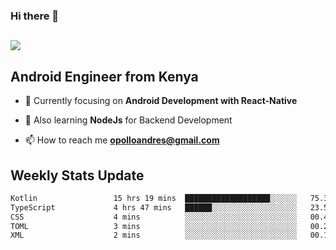 ### Hi there 👋
<h2 align="left"><img src="https://readme-typing-svg.herokuapp.com?color=000000&lines=I'm+Andrew+Opollo😊;Welcome+to+my+Github😜"> </h2>

## Android Engineer from Kenya


- 🌱 Currently focusing on **Android Development with React-Native**

- 🔭 Also learning **NodeJs** for Backend Development

- 📫 How to reach me **opolloandres@gmail.com**


## Weekly Stats Update
<!--START_SECTION:waka-->

```txt
Kotlin                 15 hrs 19 mins  ███████████████████░░░░░░   75.35 %
TypeScript             4 hrs 47 mins   ██████░░░░░░░░░░░░░░░░░░░   23.59 %
CSS                    4 mins          ░░░░░░░░░░░░░░░░░░░░░░░░░   00.41 %
TOML                   3 mins          ░░░░░░░░░░░░░░░░░░░░░░░░░   00.26 %
XML                    2 mins          ░░░░░░░░░░░░░░░░░░░░░░░░░   00.19 %
```

<!--END_SECTION:waka-->



